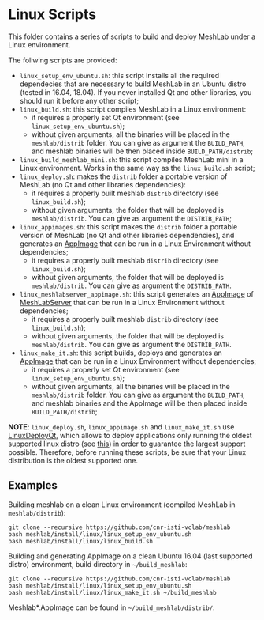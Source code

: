 # Linux Scripts

This folder contains a series of scripts to build and deploy MeshLab under a Linux environment.

The follwing scripts are provided:

* `linux_setup_env_ubuntu.sh`: this script installs all the required dependecies that are necessary to build MeshLab in an Ubuntu distro (tested in 16.04, 18.04). If you never installed Qt and other libraries, you should run it before any other script;
* `linux_build.sh`: this script compiles MeshLab in a Linux environment:
	* it requires a properly set Qt environment (see `linux_setup_env_ubuntu.sh`); 
	* without given arguments, all the binaries will be placed in the `meshlab/distrib` folder. You can give as argument the `BUILD_PATH`, and meshlab binaries will be then placed inside `BUILD_PATH/distrib`;
* `linux_build_meshlab_mini.sh`: this script compiles MeshLab mini in a Linux environment. Works in the same way as the `linux_build.sh` script;
* `linux_deploy.sh`: makes the `distrib` folder a portable version of MeshLab (no Qt and other libraries dependencies):
	* it requires a properly built meshlab `distrib` directory (see `linux_build.sh`);
	* without given arguments, the folder that will be deployed is `meshlab/distrib`. You can give as argument the `DISTRIB_PATH`;
* `linux_appimages.sh`: this script makes the `distrib` folder a portable version of MeshLab (no Qt and other libraries dependencies), and generates an [AppImage](https://appimage.org/) that can be run in a Linux Environment without dependencies; 
	* it requires a properly built meshlab `distrib` directory (see `linux_build.sh`);
	* without given arguments, the folder that will be deployed is `meshlab/distrib`. You can give as argument the `DISTRIB_PATH`.
* `linux_meshlabserver_appimage.sh`: this script generates an [AppImage](https://appimage.org/) of [MeshLabServer](https://github.com/cnr-isti-vclab/meshlab/blob/master/src/meshlabserver/README.md) that can be run in a Linux Environment without dependencies; 
	* it requires a properly built meshlab `distrib` directory (see `linux_build.sh`);
	* without given arguments, the folder that will be deployed is `meshlab/distrib`. You can give as argument the `DISTRIB_PATH`.
* `linux_make_it.sh`: this script builds, deploys and generates an [AppImage](https://appimage.org/) that can be run in a Linux Environment without dependencies;
	* it requires a properly set Qt environment (see `linux_setup_env_ubuntu.sh`); 
	* without given arguments, all the binaries will be placed in the `meshlab/distrib` folder. You can give as argument the `BUILD_PATH`, and meshlab binaries and the AppImage will be then placed inside `BUILD_PATH/distrib`;

__NOTE__: `linux_deploy.sh`, `linux_appimage.sh` and `linux_make_it.sh` use [LinuxDeployQt](https://github.com/probonopd/linuxdeployqt), which allows to deploy applications only running the oldest supported linux distro (see [this](https://github.com/probonopd/linuxdeployqt/issues/340)) in order to guarantee the largest support possible. Therefore, before running these scripts, be sure that your Linux distribution is the oldest supported one. 

## Examples

Building meshlab on a clean Linux environment (compiled MeshLab in `meshlab/distrib`):

	git clone --recursive https://github.com/cnr-isti-vclab/meshlab
	bash meshlab/install/linux/linux_setup_env_ubuntu.sh
	bash meshlab/install/linux/linux_build.sh

Building and generating AppImage on a clean Ubuntu 16.04 (last supported distro) environment, build directory in `~/build_meshlab`:

	git clone --recursive https://github.com/cnr-isti-vclab/meshlab
	bash meshlab/install/linux/linux_setup_env_ubuntu.sh
	bash meshlab/install/linux/linux_make_it.sh ~/build_meshlab
	
Meshlab*.AppImage can be found in `~/build_meshlab/distrib/`.
